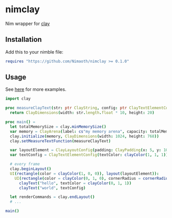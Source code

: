 # nimclay

Nim wrapper for [clay](https://github.com/nicbarker/clay)

## Installation

Add this to your nimble file:

```nim
requires "https://github.com/Nimaoth/nimclay >= 0.1.0"
```

## Usage

See [here](tests/test2.nim) for more examples.

```nim
import clay

proc measureClayText(str: ptr ClayString, config: ptr ClayTextElementConfig): ClayDimensions {.cdecl.} =
  return ClayDimensions(width: str.length.float * 10, height: 20)

proc main() =
  let totalMemorySize = clay.minMemorySize()
  var memory = ClayArena(label: cs"my memory arena", capacity: totalMemorySize, memory: cast[cstring](allocShared0(totalMemorySize)))
  clay.initialize(memory, ClayDimensions(width: 1024, height: 768))
  clay.setMeasureTextFunction(measureClayText)

  var layoutElement = ClayLayoutConfig(padding: ClayPadding(x: 5, y: 10))
  var textConfig = ClayTextElementConfig(textColor: clayColor(1, 1, 1))

  # every frame
  clay.beginLayout()
  UI(rectangle(color = clayColor(1, 0, 0)), layout(layoutElement)):
    UI(rectangle(color = clayColor(0, 1, 0), cornerRadius = cornerRadius(1, 2, 3, 4)), layout(padding = ClayPadding(x: 20, y: 30))):
      clayText("hello", textColor = clayColor(0, 1, 1))
      clayText("world", textConfig)

  let renderCommands = clay.endLayout()
  # ...

main()
```
